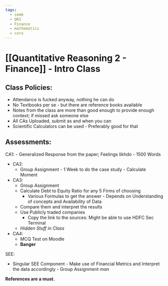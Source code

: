 ```yaml
---
tags:
  - sem6
  - QR2
  - Finance
  - mathematics
  - core
---
```

# [[Quantitative Reasoning 2 -  Finance]] -  Intro Class

## Class Policies:
- Attendance is fucked anyway, nothing he can do
- No Textbooks per se - but there are reference books available
- Notes from the class are more than good enough to provide enough context; if missed ask someone else
- All CAs Uploaded, submit as and when you can
- Scientific Calculators can be used - Preferably good for that

## Assessments:
CA1:
	- Generalized Response from the paper; Feelings likhdo
	- 1500 Words
- CA2:
	- Group Assignment - 1 Week to do the case study - Calculate Moment
- CA3:
	- Group Assignment
	- Calculate Debt to Equity Ratio for any 5 Firms of choosing
		- Various Formulas to get the answer - Depends on Understanding of concepts and Availability of Data
	- Compare them and interpret the results
	- Use Publicly traded companies
		- Copy the link to the sources: Might be able to use HDFC Sec Terminal
	- *Hidden Stuff in Class*
- CA4:
	- MCQ Test on Moodle
	- **Banger**

SEE:
- Singular SEE Component - Make use of Financial Metrics and Interpret the data accordingly - Group Assignment *man*

**References are a must.**
